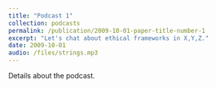 ```yaml
---
title: "Podcast 1"
collection: podcasts
permalink: /publication/2009-10-01-paper-title-number-1
excerpt: "Let's chat about ethical frameworks in X,Y,Z."
date: 2009-10-01
audio: /files/strings.mp3
---
```

Details about the podcast.
